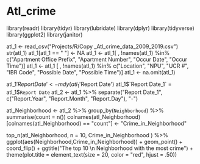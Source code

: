 # Atl_crime

library(readr)
library(tidyr)
library(lubridate)
library(dplyr)
library(tidyverse)
library(ggplot2)
library(janitor)

atl_1 <- read_csv("Projects/R/Copy _Atl_crime_data_2009_2019.csv")
str(atl_1)
atl_1[atl_1 == " "] <- NA
atl_1 <- atl_1[ , !names(atl_1) %in% 
                              c("Apartment Office Prefix", "Apartment Number",
                                "Occur Date", "Occur Time")]
atl_1 <- atl_1 [ , !names(atl_1) %in% c("Location", "NPU", "UCR #", "IBR Code",
                                        "Possible Date", "Possible Time")]
atl_1 <- na.omit(atl_1)

atl_1$'Report Date' <- mdy(atl_1$'Report Date')
atl_1$`Report Date_1` = atl_1$`Report Date`
atl_2 <- atl_1 %>% separate("Report Date_1", c("Report.Year", "Report.Month",
                                               "Report.Day"), "-")

atl_Neighborhood <- atl_2 %>% group_by(`Neighborhood`) %>% summarise(count = n())
colnames(atl_Neighborhood)[colnames(atl_Neighborhood) == "count"] <- 
  "Crime_in_Neighborhood"

top_n(atl_Neighborhood, n = 10, Crime_in_Neighborhood ) %>% 
  ggplot(aes(Neighborhood,Crime_in_Neighborhood)) + geom_point() + 
  coord_flip() + 
  ggtitle("The top 10 \n Neighborhood with the most crime") + 
  theme(plot.title = element_text(size = 20, color = "red", hjust = .50))
